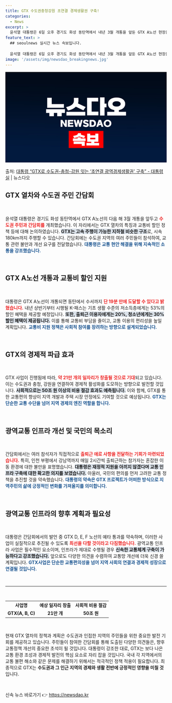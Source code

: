 ```yaml
---
title: GTX 수도권충청강원 초연결 경제생활권 구축!
categories:
  - News
excerpt: >
  윤석열 대통령은 6일 오후 경기도 화성 동탄역에서 내년 3월 개통을 앞둔 GTX A노선 현장을 점검하는 한편…
feature_text: >
  ## seoulnews 실시간 뉴스 속보입니다.

  윤석열 대통령은 6일 오후 경기도 화성 동탄역에서 내년 3월 개통을 앞둔 GTX A노선 현장을 점검하는 한편…
image: '/assets/img/newsdao_breakingnews.jpg'
---
```


![뉴스다오 속보](/assets/img/newsdao_breakingnews.jpg)

<p>출처: <a href="https://newsdao.kr/2434" rel="dofollow">대통령 “GTX로 수도권-충청-강원 잇는 ‘초연결 광역경제생활권’ 구축” - 대통령실</a> | 뉴스다오</p>

<h2 data-ke-size="size26">GTX 열차와 수도권 주민 간담회</h2>

<p data-ke-size="size16">&nbsp;</p>

윤석열 대통령은 경기도 화성 동탄역에서 GTX A노선의 다음 해 3월 개통을 앞두고 <b><span style="color: #ee2323;">수도권 주민과 간담회를</span></b> 개최했습니다. 이 자리에서는 GTX 열차의 특징과 교통비 할인 정책 등에 대해 논의하였습니다. <b><span style="background-color: #21538527;">GTX는 고속 주행이 가능한 지하철 비슷한 구조</span></b>로, 시속 180km까지 주행할 수 있습니다. 간담회에는 수도권 지역의 여러 주민들이 참석하여, 교통 관련 불만과 개선 요구를 전달했습니다. <b><span style="color: #1a5490;">대통령은 교통 현안 해결을 위해 지속적인 소통을 강조했습니다.</span></b>

<p data-ke-size="size16">&nbsp;</p>

<h2 data-ke-size="size26">GTX A노선 개통과 교통비 할인 지원</h2>

<p data-ke-size="size16">&nbsp;</p>

대통령은 GTX A노선이 개통되면 동탄에서 수서까지 <b><span style="color: #ee2323;">단 19분 만에 도달할 수 있다고 밝혔습니다.</span></b> 내년 상반기부터 시행될 K-패스는 기초 생활 수준의 저소득층에게는 53%의 할인 혜택을 제공할 예정입니다. <b><span style="background-color: #21538527;">또한, 출퇴근 이용자에게는 20%, 청소년에게는 30% 할인 혜택이 제공됩니다.</span></b> 이를 통해 교통비 부담을 줄이고, 교통 이용의 편리성을 높일 계획입니다. <b><span style="color: #1a5490;">교통비 지원 정책은 사회적 참여를 장려하는 방향으로 설계되었습니다.</span></b>

<p data-ke-size="size16">&nbsp;</p>

<h2 data-ke-size="size26">GTX의 경제적 파급 효과</h2>

<p data-ke-size="size16">&nbsp;</p>

GTX 사업이 진행됨에 따라, <b><span style="color: #ee2323;">약 21만 개의 일자리가 창출될 것으로 기대</span></b>되고 있습니다. 이는 수도권과 충청, 강원을 연결하여 경제적 활성화를 도모하는 방향으로 발전할 것입니다. <b><span style="background-color: #21538527;">사회적으로는 50조 원 이상의 비용 절감 효과도 예측됩니다.</span></b> 이와 함께, GTX를 통한 교통편의 향상이 지역 개발과 주택 시장 안정에도 기여할 것으로 예상됩니다. <b><span style="color: #1a5490;">GTX는 단순한 교통 수단을 넘어 지역 경제의 엔진 역할을 합니다.</span></b>

<p data-ke-size="size16">&nbsp;</p>

<h2 data-ke-size="size26">광역교통 인프라 개선 및 국민의 목소리</h2>

<p data-ke-size="size16">&nbsp;</p>

간담회에서는 여러 참석자가 직접적으로 <b><span style="color: #ee2323;">출퇴근 애로 사항을 전달하는 기회가 마련되었습니다.</span></b> 특히, 인천 부평에서 강남역까지 매일 2시간씩 출퇴근하는 참가자는 혼잡한 이동 환경에 대한 불만을 표명했습니다. <b><span style="background-color: #21538527;">대통령은 재정적 지원을 아끼지 않겠다며 교통 인프라 구축에 대한 확고한 의지를 보였습니다.</span></b> 아울러, 국민의 편의를 먼저 고려한 교통 정책을 추진할 것을 약속했습니다. <b><span style="color: #1a5490;">대통령의 약속은 GTX 프로젝트가 어떠한 방식으로 지역주민의 삶에 긍정적인 변화를 가져올지를 의미합니다.</span></b>

<p data-ke-size="size16">&nbsp;</p>

<h2 data-ke-size="size26">광역교통 인프라의 향후 계획과 필요성</h2>

<p data-ke-size="size16">&nbsp;</p>

대통령은 간담회에서의 발언 중 GTX D, E, F 노선의 예타 통과를 약속하며, 이러한 사업이 실질적으로 추진될 수 있도록 <b><span style="color: #ee2323;">최선을 다할 것이라고 다짐했습니다.</span></b> 광역교통 인프라 사업은 필수적인 요소이며, 인프라가 제대로 수행될 경우 <b><span style="background-color: #21538527;">신속한 교통체계 구축이 가능하다고 강조했습니다.</span></b> 앞으로도 다양한 의견을 수렴하여 교통망 개선에 더욱 신경 쓸 계획입니다. <b><span style="color: #1a5490;">GTX사업은 단순한 교통편의성을 넘어 지역 사회의 연결과 경제적 성장으로 연결될 것입니다.</span></b>

<p data-ke-size="size16">&nbsp;</p>

<hr>

<p data-ke-size="size16">&nbsp;</p>

<table style="width: 100%;">
    <tbody>
        <tr>
            <td style="text-align: center; height: 17px;"><b>사업명</b></td>
            <td style="text-align: center; height: 17px;"><b>예상 일자리 창출</b></td>
            <td style="text-align: center; height: 17px;"><b>사회적 비용 절감</b></td>
        </tr>
        <tr>
            <td style="text-align: center; height: 17px;"><b>GTX(A, B, C)</b></td>
            <td style="text-align: center; height: 17px;"><b>21만 개</b></td>
            <td style="text-align: center; height: 17px;"><b>50조 원</b></td>
        </tr>
    </tbody>
</table>

<p data-ke-size="size16">&nbsp;</p>

현재 GTX 열차의 정책과 계획은 수도권과 인접한 지역의 주민들을 위한 중요한 발전 기회를 제공하고 있습니다. 주민들이 참여한 간담회를 통해 도출된 다양한 의견들은, 향후 교통정책 개선의 중요한 초석이 될 것입니다. 대통령이 강조한 대로, GTX는 보다 나은 교통 환경 조성과 경제적 발전의 핵심 요소로 자리 잡을 것입니다. 국내 각 지역에서의 교통 불편 해소와 같은 문제를 해결하기 위해서는 적극적인 정책 적용이 필요합니다. 최종적으로 GTX는 <b>수도권과 그 인근 지역의 경제와 생활 전반에 긍정적인 영향을 미칠 것</b>입니다. <p data-ke-size="size16">&nbsp;</p> 

신속 뉴스 바로가기 👉 <a href="https://newsdao.kr" rel="dofollow">https://newsdao.kr</a>


